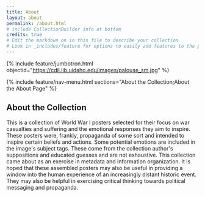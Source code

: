 ```yaml
---
title: About
layout: about
permalink: /about.html
# include CollectionBuilder info at bottom
credits: true
# Edit the markdown on in this file to describe your collection
# Look in _includes/feature for options to easily add features to the page
---
```


{% include feature/jumbotron.html objectid="https://cdil.lib.uidaho.edu/images/palouse_sm.jpg" %}

{% include feature/nav-menu.html sections="About the Collection;About the About Page" %}

## About the Collection

This is a collection of World War I posters selected for their focus on war casualties and suffering and the emotional responses they aim to inspire. These posters were, frankly, propaganda of some sort and intended to inspire certain beliefs and actions. Some potential emotions are included in the image's subject tags. These come from the collection author's suppositions and educated guesses and are not exhaustive.
This collection came about as an exercise in metadata and information organization. It is hoped that these assembled posters may also be useful in providing a window into the human experience of an increasingly distant historic event. They may also be helpful in exercising critical thinking towards political messaging and propaganda.




